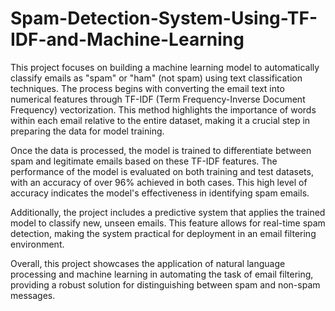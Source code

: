 # Spam-Detection-System-Using-TF-IDF-and-Machine-Learning

This project focuses on building a machine learning model to automatically classify emails as "spam" or "ham" (not spam) using text classification techniques. The process begins with converting the email text into numerical features through TF-IDF (Term Frequency-Inverse Document Frequency) vectorization. This method highlights the importance of words within each email relative to the entire dataset, making it a crucial step in preparing the data for model training.

Once the data is processed, the model is trained to differentiate between spam and legitimate emails based on these TF-IDF features. The performance of the model is evaluated on both training and test datasets, with an accuracy of over 96% achieved in both cases. This high level of accuracy indicates the model's effectiveness in identifying spam emails.

Additionally, the project includes a predictive system that applies the trained model to classify new, unseen emails. This feature allows for real-time spam detection, making the system practical for deployment in an email filtering environment.

Overall, this project showcases the application of natural language processing and machine learning in automating the task of email filtering, providing a robust solution for distinguishing between spam and non-spam messages.
